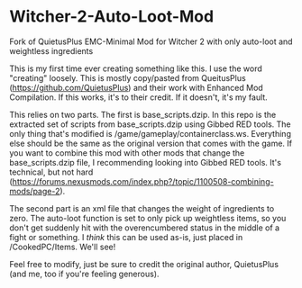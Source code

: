 # Witcher-2-Auto-Loot-Mod
Fork of QuietusPlus EMC-Minimal Mod for Witcher 2 with only auto-loot and weightless ingredients

This is my first time ever creating something like this. I use the word "creating" loosely. This is mostly copy/pasted from QueitusPlus (https://github.com/QuietusPlus) and their work with Enhanced Mod Compilation. If this works, it's to their credit. If it doesn't, it's my fault.

This relies on two parts. The first is base_scripts.dzip. In this repo is the extracted set of scripts from base_scripts.dzip using Gibbed RED tools. The only thing that's modified is /game/gameplay/containerclass.ws. Everything else should be the same as the original version that comes with the game. If you want to combine this mod with other mods that change the base_scripts.dzip file, I recommending looking into Gibbed RED tools. It's technical, but not hard (https://forums.nexusmods.com/index.php?/topic/1100508-combining-mods/page-2).

The second part is an xml file that changes the weight of ingredients to zero. The auto-loot function is set to only pick up weightless items, so you don't get suddenly hit with the overencumbered status in the middle of a fight or something. I *think* this can be used as-is, just placed in /CookedPC/Items. We'll see!

Feel free to modify, just be sure to credit the original author, QuietusPlus (and me, too if you're feeling generous).
